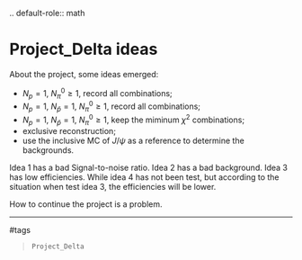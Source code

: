.. default-role:: math

Project_Delta ideas
===

About the project, some ideas emerged:

  * $N_p=1$, $N_\pi^0\ge 1$, record all combinations;
  * $N_p=1$, $N_\bar{p}=1$, $N_\pi^0\ge 1$, record all combinations;
  * $N_p=1$, $N_\bar{p}=1$, $N_\pi^0\ge 1$, keep the miminum $\chi^2$ combinations;
  * exclusive reconstruction;
  * use the inclusive MC of $J/\psi$ as a reference to determine the backgrounds.

Idea 1 has a bad Signal-to-noise ratio. Idea 2 has a bad background. Idea 3 has low efficiencies. While idea 4 has not been test, but according to the situation when test idea 3, the efficiencies will be lower.

How to continue the project is a problem.

---

#tags
>`Project_Delta`

